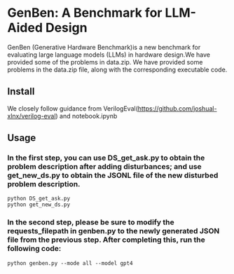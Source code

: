 # GenBen: A Benchmark for LLM-Aided Design
 GenBen (Generative Hardware Benchmark)is a new benchmark for evaluating large language models (LLMs) in hardware design.We have provided some of the problems in data.zip. We have provided some problems in the data.zip file, along with the corresponding executable code.
## Install
We closely follow guidance from VerilogEval(https://github.com/joshual-xlnx/verilog-eval) and notebook.ipynb 
## Usage  
### In the first step, you can use DS_get_ask.py to obtain the problem description after adding disturbances; and use get_new_ds.py to obtain the JSONL file of the new disturbed problem description.
```
python DS_get_ask.py
python get_new_ds.py
```
### In the second step, please be sure to modify the requests_filepath in genben.py to the newly generated JSON file from the previous step. After completing this, run the following code:
```python genben.py --mode all --model gpt4```
